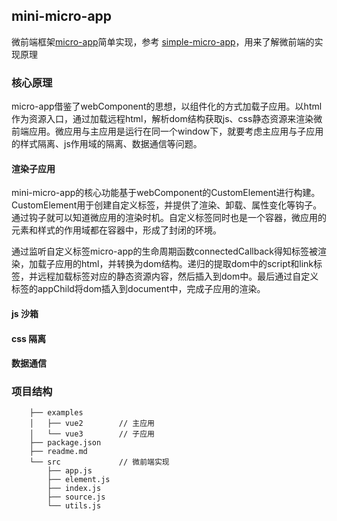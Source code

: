 ## mini-micro-app

微前端框架[micro-app](https://github.com/micro-zoe/micro-app)简单实现，参考 [simple-micro-app](https://github.com/bailicangdu/simple-micro-app)，用来了解微前端的实现原理

### 核心原理
micro-app借鉴了webComponent的思想，以组件化的方式加载子应用。以html作为资源入口，通过加载远程html，解析dom结构获取js、css静态资源来渲染微前端应用。微应用与主应用是运行在同一个window下，就要考虑主应用与子应用的样式隔离、js作用域的隔离、数据通信等问题。

#### 渲染子应用
mini-micro-app的核心功能基于webComponent的CustomElement进行构建。CustomElement用于创建自定义标签，并提供了渲染、卸载、属性变化等钩子。通过钩子就可以知道微应用的渲染时机。自定义标签同时也是一个容器，微应用的元素和样式的作用域都在容器中，形成了封闭的环境。

通过监听自定义标签micro-app的生命周期函数connectedCallback得知标签被渲染，加载子应用的html，并转换为dom结构。递归的提取dom中的script和link标签，并远程加载标签对应的静态资源内容，然后插入到dom中。最后通过自定义标签的appChild将dom插入到document中，完成子应用的渲染。
#### js 沙箱
#### css 隔离
#### 数据通信

### 项目结构
``` 
    ├── examples
    │   ├── vue2        // 主应用
    │   └── vue3        // 子应用
    ├── package.json
    ├── readme.md
    └── src             // 微前端实现
        ├── app.js
        ├── element.js
        ├── index.js
        ├── source.js
        └── utils.js
```